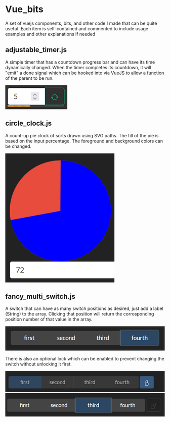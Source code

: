 # Vue_bits

A set of vuejs components, bits, and other code I made that can be quite useful.  Each item is self-contained and commented to include usage examples and other explanations if needed

## adjustable_timer.js

A simple timer that has a countdown progress bar and can have its time dynamically changed.  When the timer completes its countdown, it will "emit" a done signal which can be hooked into via VueJS to allow a function of the parent to be run.

![Screenshot of a number box and active button above a counting progress bar.](/img/adjustable_timer.png)

## circle_clock.js

A count-up pie clock of sorts drawn using SVG paths.  The fill of the pie is based on the input percentage.  The foreground and background colors can be changed.

![Screenshot of a circle clock partially filled in.](/img/circle_fill.png)

## fancy_multi_switch.js

A switch that can have as many switch positions as desired, just add a label (String) to the array.  Clicking that position will return the corrosponding position number of that value in the array.  

![Screenshot of a switch with multiple options.](/img/multi-switch-no-lock.png)

There is also an optional lock which can be enabled to prevent changing the switch without unlocking it first.

![Screenshot of a switch with multiple options which is locked from being edited.](/img/multi-switch-locked.png)
![Screenshot of a switch with multiple options which is unlocked from being edited.](/img/multi-switch-unlocked.png)
